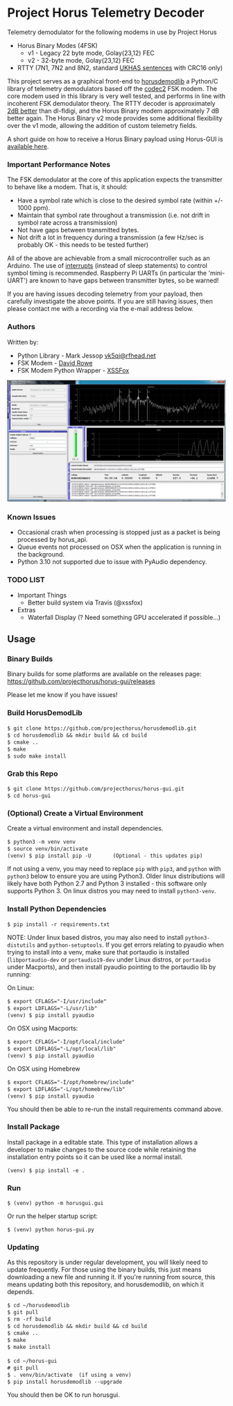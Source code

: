 # Project Horus Telemetry Decoder

Telemetry demodulator for the following modems in use by Project Horus
* Horus Binary Modes (4FSK)
  * v1 - Legacy 22 byte mode, Golay(23,12) FEC
  * v2 - 32-byte mode, Golay(23,12) FEC
* RTTY (7N1, 7N2 and 8N2, standard [UKHAS sentences](https://ukhas.org.uk/communication:protocol) with CRC16 only)

This project serves as a graphical front-end to [horusdemodlib](https://github.com/projecthorus/horusdemodlib/wiki) a Python/C library of telemetry demodulators based off the [codec2](https://github.com/drowe67/codec2) FSK modem. The core modem used in this library is very well tested, and performs in line with incoherent FSK demodulator theory. The RTTY decoder is approximately [2dB better](http://www.rowetel.com/?p=5906) than dl-fldigi, and the Horus Binary modem approximately 7 dB better again. The Horus Binary v2 mode provides some additional flexibility over the v1 mode, allowing the addition of custom telemetry fields.

A short guide on how to receive a Horus Binary payload using Horus-GUI is [available here](https://github.com/projecthorus/horusdemodlib/wiki/1.1-Horus-GUI-Reception-Guide-(Windows-Linux-OSX)).

### Important Performance Notes
The FSK demodulator at the core of this application expects the transmitter to behave like a modem. That is, it should:
* Have a symbol rate which is close to the desired symbol rate (within +/- 1000 ppm).
* Maintain that symbol rate throughout a transmission (i.e. not drift in symbol rate across a transmission)
* Not have gaps between transmitted bytes.
* Not drift a lot in frequency during a transmission (a few Hz/sec is probably OK - this needs to be tested further)

All of the above are achievable from a small microcontroller such as an Arduino. The use of [interrupts](https://ukhas.org.uk/guides:interrupt_driven_rtty) (instead of sleep statements) to control symbol timing is recommended. Raspberry Pi UARTs (in particular the 'mini-UART') are known to have gaps between transmitter bytes, so be warned!

If you are having issues decoding telemetry from your payload, then carefully investigate the above points. If you are still having issues, then please contact me with a recording via the e-mail address below.

### Authors

Written by: 
* Python Library - Mark Jessop <vk5qi@rfhead.net>
* FSK Modem - [David Rowe](http://rowetel.com)
* FSK Modem Python Wrapper - [XSSFox](https://twitter.com/xssfox)

![Screenshot](doc/horusgui_screenshot.png)

### Known Issues
* Occasional crash when processing is stopped just as a packet is being processed by horus_api.
* Queue events not processed on OSX when the application is running in the background.
* Python 3.10 not supported due to issue with PyAudio dependency.

### TODO LIST
* Important Things
  * Better build system via Travis (@xssfox)
* Extras
  * Waterfall Display  (? Need something GPU accelerated if possible...)

## Usage

### Binary Builds
Binary builds for some platforms are available on the releases page: https://github.com/projecthorus/horus-gui/releases

Please let me know if you have issues!

### Build HorusDemodLib

```console
$ git clone https://github.com/projecthorus/horusdemodlib.git
$ cd horusdemodlib && mkdir build && cd build
$ cmake ..
$ make
$ sudo make install
```

### Grab this Repo
```console
$ git clone https://github.com/projecthorus/horus-gui.git
$ cd horus-gui
```

### (Optional) Create a Virtual Environment

Create a virtual environment and install dependencies.
```console
$ python3 -m venv venv
$ source venv/bin/activate
(venv) $ pip install pip -U       (Optional - this updates pip)
```

If not using a venv, you may need to replace `pip` with `pip3`, and `python` with `python3` below to ensure you are using Python3. Older linux distributions will likely have both Python 2.7 and Python 3 installed - this software only supports Python 3. On linux distros you may need to install `python3-venv`.

### Install Python Dependencies
```console
$ pip install -r requirements.txt
```

NOTE: Under linux based distros, you may also need to install `python3-distutils` and `python-setuptools`. If you get errors relating to pyaudio when trying to install into a venv, make sure that portaudio is installed (`libportaudio-dev` or `portaudio19-dev` under Linux distros, or `portaudio` under Macports), and then install pyaudio pointing to the portaudio lib by running:

On Linux:
```
$ export CFLAGS="-I/usr/include"
$ export LDFLAGS="-L/usr/lib"
(venv) $ pip install pyaudio
```

On OSX using Macports:
```
$ export CFLAGS="-I/opt/local/include"
$ export LDFLAGS="-L/opt/local/lib"
(venv) $ pip install pyaudio
```

On OSX using Homebrew
```
$ export CFLAGS="-I/opt/homebrew/include" 
$ export LDFLAGS="-L/opt/homebrew/lib"
(venv) $ pip install pyaudio
```

You should then be able to re-run the install requirements command above.

### Install Package

Install package in a editable state. This type of installation allows a
developer to make changes to the source code while retaining the installation
entry points so it can be used like a normal install.

```console
(venv) $ pip install -e .
```

### Run
```console
$ (venv) python -m horusgui.gui
```

Or run the helper startup script:
```console
$ (venv) python horus-gui.py
```

### Updating
As this repository is under regular development, you will likely need to update frequently. For those using the binary builds, this just means downloading a new file and running it. If you're running from source, this means updating both this repository, and horusdemodlib, on which it depends.

```console
$ cd ~/horusdemodlib
$ git pull
$ rm -rf build
$ cd horusdemodlib && mkdir build && cd build
$ cmake ..
$ make
$ make install

$ cd ~/horus-gui
# git pull
$ . venv/bin/activate  (if using a venv)
$ pip install horusdemodlib --upgrade
```

You should then be OK to run horusgui.
